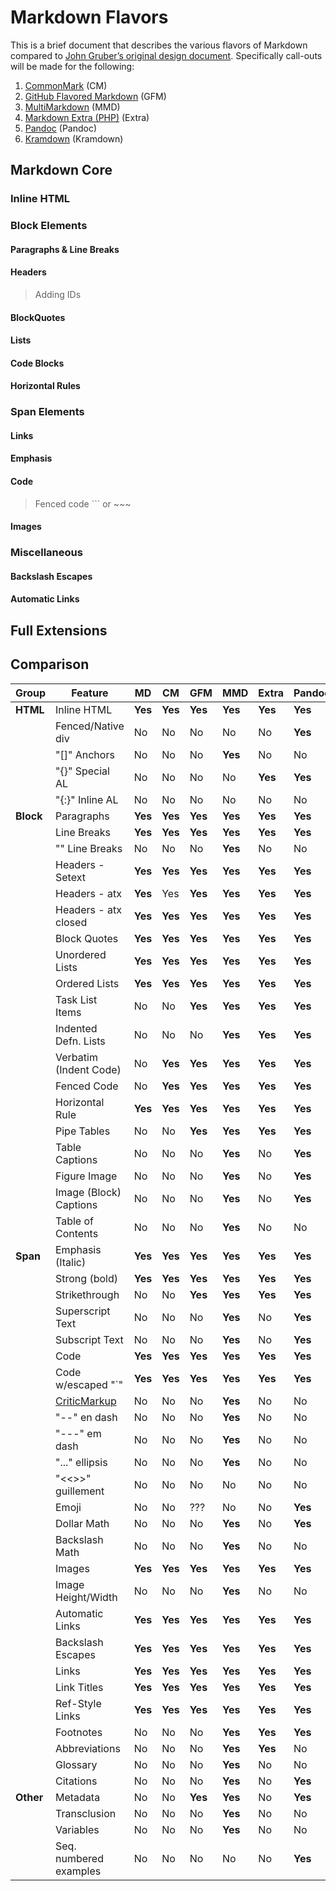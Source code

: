 # Markdown Flavors

This is a brief document that describes the various flavors of Markdown compared to [John Gruber’s original design document](https://daringfireball.net/projects/markdown/syntax). Specifically call-outs will be made for the following:

1. [CommonMark](https://spec.commonmark.org/0.29/) (CM)
1. [GitHub Flavored Markdown](https://github.github.com/gfm/) (GFM)
1. [MultiMarkdown](https://fletcherpenney.net/multimarkdown/) (MMD)
1. [Markdown Extra (PHP)](https://michelf.ca/projects/php-markdown/extra/) (Extra)
1. [Pandoc](https://pandoc.org/MANUAL.html) (Pandoc)
1. [Kramdown](https://kramdown.gettalong.org/syntax.html) (Kramdown)

## Markdown Core

### Inline HTML

### Block Elements

#### Paragraphs & Line Breaks

#### Headers

> Adding IDs

#### BlockQuotes

#### Lists

#### Code Blocks

#### Horizontal Rules

### Span Elements

#### Links

#### Emphasis

#### Code

> Fenced code ``` or ~~~

#### Images

### Miscellaneous

#### Backslash Escapes

#### Automatic Links

## Full Extensions


## Comparison

| Group      | Feature                 | MD      | CM      | GFM     | MMD     | Extra   | Pandoc  | Kramdown |
| ---------- | ----------------------- | ------- | ------- | ------- | ------- | ------- | ------- | -------- |
| **HTML**   | Inline HTML             | **Yes** | **Yes** | **Yes** | **Yes** | **Yes** | **Yes** | **Yes**  |
|            | Fenced/Native div       | No      | No      | No      | No      | No      | **Yes** | No       |
|            | "[]" Anchors            | No      | No      | No      | **Yes** | No      | No      | No       |
|            | "{}" Special AL         | No      | No      | No      | No      | **Yes** | **Yes** | No       |
|            | "{:}" Inline AL         | No      | No      | No      | No      | No      | No      | **Yes**  |
| **Block**  | Paragraphs              | **Yes** | **Yes** | **Yes** | **Yes** | **Yes** | **Yes** | **Yes**  |
|            | Line Breaks             | **Yes** | **Yes** | **Yes** | **Yes** | **Yes** | **Yes** | **Yes**  |
|            | "\" Line Breaks         | No      | No      | No      | **Yes** | No      | No      | No       |
|            | Headers - Setext        | **Yes** | **Yes** | **Yes** | **Yes** | **Yes** | **Yes** | **Yes**  |
|            | Headers - atx           | **Yes** | Yes     | **Yes** | **Yes** | **Yes** | **Yes** | **Yes**  |
|            | Headers - atx closed    | **Yes** | **Yes** | **Yes** | **Yes** | **Yes** | **Yes** | **Yes**  |
|            | Block Quotes            | **Yes** | **Yes** | **Yes** | **Yes** | **Yes** | **Yes** | **Yes**  |
|            | Unordered Lists         | **Yes** | **Yes** | **Yes** | **Yes** | **Yes** | **Yes** | **Yes**  |
|            | Ordered Lists           | **Yes** | **Yes** | **Yes** | **Yes** | **Yes** | **Yes** | **Yes**  |
|            | Task List Items         | No      | No      | **Yes** | **Yes** | **Yes** | **Yes** | **Yes**  |
|            | Indented Defn. Lists    | No      | No      | No      | **Yes** | **Yes** | **Yes** | **Yes**  |
|            | Verbatim (Indent Code)  | No      | **Yes** | **Yes** | **Yes** | **Yes** | **Yes** | **Yes**  |
|            | Fenced Code             | No      | **Yes** | **Yes** | **Yes** | **Yes** | **Yes** | **Yes**  |
|            | Horizontal Rule         | **Yes** | **Yes** | **Yes** | **Yes** | **Yes** | **Yes** | **Yes**  |
|            | Pipe Tables             | No      | No      | **Yes** | **Yes** | **Yes** | **Yes** | **Yes**  |
|            | Table Captions          | No      | No      | No      | **Yes** | No      | **Yes** | No       |
|            | Figure Image            | No      | No      | No      | **Yes** | No      | **Yes** | No       |
|            | Image (Block) Captions  | No      | No      | No      | **Yes** | No      | **Yes** | No       |
|            | Table of Contents       | No      | No      | No      | **Yes** | No      | No      | No       |
| **Span**   | Emphasis (Italic)       | **Yes** | **Yes** | **Yes** | **Yes** | **Yes** | **Yes** | **Yes**  |
|            | Strong (bold)           | **Yes** | **Yes** | **Yes** | **Yes** | **Yes** | **Yes** | **Yes**  |
|            | Strikethrough           | No      | No      | **Yes** | **Yes** | **Yes** | **Yes** | **Yes**  |
|            | Superscript Text        | No      | No      | No      | **Yes** | No      | **Yes** | No       |
|            | Subscript Text          | No      | No      | No      | **Yes** | No      | **Yes** | No       |
|            | Code                    | **Yes** | **Yes** | **Yes** | **Yes** | **Yes** | **Yes** | **Yes**  |
|            | Code w/escaped "`"      | **Yes** | **Yes** | **Yes** | **Yes** | **Yes** | **Yes** | **Yes**  |
|            | [CriticMarkup]          | No      | No      | No      | **Yes** | No      | No      | No       |
|            | "--" en dash            | No      | No      | No      | **Yes** | No      | No      | **Yes**  |
|            | "---" em dash           | No      | No      | No      | **Yes** | No      | No      | **Yes**  |
|            | "..." ellipsis          | No      | No      | No      | **Yes** | No      | No      | **Yes**  |
|            | "<<>>" guillement       | No      | No      | No      | No      | No      | No      | **Yes**  |
|            | Emoji                   | No      | No      | ???     | No      | No      | **Yes** | No       |
|            | Dollar Math             | No      | No      | No      | **Yes** | No      | **Yes** | **Yes**  |
|            | Backslash Math          | No      | No      | No      | **Yes** | No      | No      | No       |
|            | Images                  | **Yes** | **Yes** | **Yes** | **Yes** | **Yes** | **Yes** | **Yes**  |
|            | Image Height/Width      | No      | No      | No      | **Yes** | No      | No      | No       |
|            | Automatic Links         | **Yes** | **Yes** | **Yes** | **Yes** | **Yes** | **Yes** | **Yes**  |
|            | Backslash Escapes       | **Yes** | **Yes** | **Yes** | **Yes** | **Yes** | **Yes** | **Yes**  |
|            | Links                   | **Yes** | **Yes** | **Yes** | **Yes** | **Yes** | **Yes** | **Yes**  |
|            | Link Titles             | **Yes** | **Yes** | **Yes** | **Yes** | **Yes** | **Yes** | **Yes**  |
|            | Ref-Style Links         | **Yes** | **Yes** | **Yes** | **Yes** | **Yes** | **Yes** | **Yes**  |
|            | Footnotes               | No      | No      | No      | **Yes** | **Yes** | **Yes** | **Yes**  |
|            | Abbreviations           | No      | No      | No      | **Yes** | **Yes** | No      | **Yes**  |
|            | Glossary                | No      | No      | No      | **Yes** | No      | No      | No       |
|            | Citations               | No      | No      | No      | **Yes** | No      | **Yes** | No       |
| **Other**  | Metadata                | No      | No      | **Yes** | **Yes** | No      | **Yes** | No       |
|            | Transclusion            | No      | No      | No      | **Yes** | No      | No      | No       |
|            | Variables               | No      | No      | No      | **Yes** | No      | No      | No       |
|            | Seq. numbered examples  | No      | No      | No      | No      | No      | **Yes** | No       |
        





[CriticMarkup]: http://criticmarkup.com
